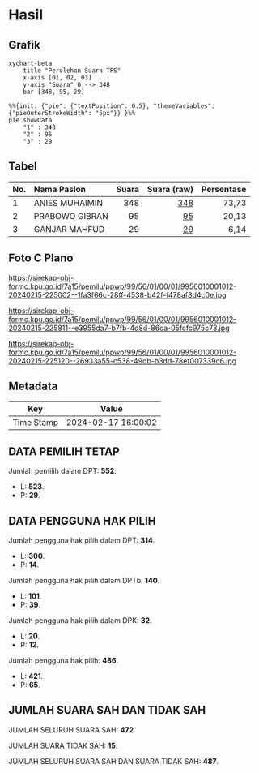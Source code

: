 # Hasil

## Grafik

```mermaid
xychart-beta
    title "Perolehan Suara TPS"
    x-axis [01, 02, 03]
    y-axis "Suara" 0 --> 348
    bar [348, 95, 29]
```

```mermaid
%%{init: {"pie": {"textPosition": 0.5}, "themeVariables": {"pieOuterStrokeWidth": "5px"}} }%%
pie showData
    "1" : 348
    "2" : 95
    "3" : 29
```

## Tabel

| No. | Nama Paslon    | Suara | Suara (raw) | Persentase |
|:--- |:-------------- | -----:| -----------:| ----------:|
| 1   | ANIES MUHAIMIN | 348   | [348][p-1]  | 73,73      |
| 2   | PRABOWO GIBRAN | 95    | [95][p-2]   | 20,13      |
| 3   | GANJAR MAHFUD  | 29    | [29][p-3]   | 6,14       |


[p-1]: https://github.com/gigit-pemilu/pemilu-2024-99-luar-negeri/blob/main/pilpres/hitung-suara/sub/99-luar-negeri/sub/56-kairo-mesir/sub/01-kairo-mesir/sub/0001-kairo-mesir/sub/012-tps-011/sub/paslon-1.txt
[p-2]: https://github.com/gigit-pemilu/pemilu-2024-99-luar-negeri/blob/main/pilpres/hitung-suara/sub/99-luar-negeri/sub/56-kairo-mesir/sub/01-kairo-mesir/sub/0001-kairo-mesir/sub/012-tps-011/sub/paslon-2.txt
[p-3]: https://github.com/gigit-pemilu/pemilu-2024-99-luar-negeri/blob/main/pilpres/hitung-suara/sub/99-luar-negeri/sub/56-kairo-mesir/sub/01-kairo-mesir/sub/0001-kairo-mesir/sub/012-tps-011/sub/paslon-3.txt

## Foto C Plano

https://sirekap-obj-formc.kpu.go.id/7a15/pemilu/ppwp/99/56/01/00/01/9956010001012-20240215-225002--1fa3f66c-28ff-4538-b42f-f478af8d4c0e.jpg

https://sirekap-obj-formc.kpu.go.id/7a15/pemilu/ppwp/99/56/01/00/01/9956010001012-20240215-225811--e3955da7-b7fb-4d8d-86ca-05fcfc975c73.jpg

https://sirekap-obj-formc.kpu.go.id/7a15/pemilu/ppwp/99/56/01/00/01/9956010001012-20240215-225120--26933a55-c538-49db-b3dd-78ef007339c6.jpg


## Metadata

| Key        | Value               |
| ---------- | ------------------- |
| Time Stamp | 2024-02-17 16:00:02 |


## DATA PEMILIH TETAP

Jumlah pemilih dalam DPT: **552**.
 * L: **523**.
 * P: **29**.

## DATA PENGGUNA HAK PILIH

Jumlah pengguna hak pilih dalam DPT: **314**.
 * L: **300**.
 * P: **14**.

Jumlah pengguna hak pilih dalam DPTb: **140**.
 * L: **101**.
 * P: **39**.

Jumlah pengguna hak pilih dalam DPK: **32**.
 * L: **20**.
 * P: **12**.

Jumlah pengguna hak pilih: **486**.
 * L: **421**.
 * P: **65**.

## JUMLAH SUARA SAH DAN TIDAK SAH

JUMLAH SELURUH SUARA SAH: **472**.

JUMLAH SUARA TIDAK SAH: **15**.

JUMLAH SELURUH SUARA SAH DAN SUARA TIDAK SAH: **487**.


